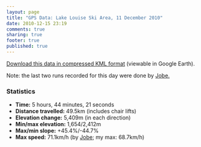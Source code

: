 ```yaml
---
layout: page
title: "GPS Data: Lake Louise Ski Area, 11 December 2010"
date: 2010-12-15 23:19
comments: true
sharing: true
footer: true
published: true
---
```

<script src="http://www.gmodules.com/ig/ifr?url=http://code.google.com/apis/kml/embed/embedkmlgadget.xml&amp;up_kml_url=http%3A%2F%2Fmlindgren.ca%2Ffiles%2Fsnowboard_data%2Flake_louise_11_dec_2010.kmz&amp;up_view_mode=earth&amp;up_earth_2d_fallback=1&amp;up_earth_fly_from_space=1&amp;up_earth_show_nav_controls=1&amp;up_earth_show_buildings=0&amp;up_earth_show_terrain=1&amp;up_earth_show_roads=1&amp;up_earth_show_borders=1&amp;up_earth_sphere=earth&amp;up_maps_zoom_out=0&amp;up_maps_default_type=satellite&amp;synd=open&amp;w=666&amp;h=400&amp;title=Lake+Louise+Ski+Area%2C+11+Dec+2010&amp;border=%23ffffff%7C3px%2C1px+solid+%23999999&amp;output=js"></script>

<a title="Download compressed KML data" href="http://mlindgren.ca/files/snowboard_data/lake_louise_11_dec_2010.kmz">Download this data in compressed KML format</a> (viewable in Google Earth).

Note: the last two runs recorded for this day were done by <a href="http://jobe.ca/">Jobe.</a>

<h3>Statistics</h3>
<ul>
<li><strong>Time:</strong> 5 hours, 44 minutes, 21 seconds</li>
<li><strong>Distance travelled:</strong> 49.5km (includes chair lifts)</li>
<li><strong>Elevation change:</strong> 5,409m (in each direction)</li>
<li><strong>Min/max elevation:</strong> 1,654/2,412m</li>
<li><strong>Max/min slope:</strong> +45.4%/-44.7%</li>
<li><strong>Max speed:</strong> 71.1km/h (by <a href="http://jobe.ca/">Jobe</a>; my max: 68.7km/h)</li>
</ul>
